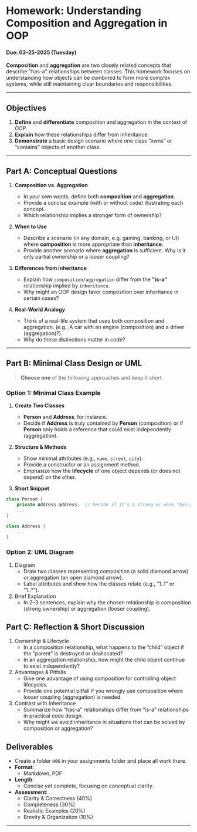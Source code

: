 # Homework: Understanding Composition and Aggregation in OOP

#### Due: 03-25-2025 (Tuesday)

**Composition** and **aggregation** are two closely related concepts that describe "has-a" relationships between classes. This homework focuses on understanding how objects can be combined to form more complex systems, while still maintaining clear boundaries and responsibilities.

---

## Objectives

1. **Define** and **differentiate** composition and aggregation in the context of OOP.
2. **Explain** how these relationships differ from inheritance.
3. **Demonstrate** a basic design scenario where one class “owns” or “contains” objects of another class.

---

## Part A: Conceptual Questions

1. **Composition vs. Aggregation**

   - In your own words, define both **composition** and **aggregation**.
   - Provide a concise example (with or without code) illustrating each concept.
   - Which relationship implies a stronger form of ownership?

2. **When to Use**

   - Describe a scenario (in any domain, e.g. gaming, banking, or UI) where **composition** is more appropriate than **inheritance**.
   - Provide another scenario where **aggregation** is sufficient. Why is it only partial ownership or a looser coupling?

3. **Differences from Inheritance**

   - Explain how `composition/aggregation` differ from the **"is-a"** relationship implied by `inheritance`.
   - Why might an OOP design favor composition over inheritance in certain cases?

4. **Real-World Analogy**
   - Think of a real-life system that uses both composition and aggregation. (e.g., A car with an engine (composition) and a driver (aggregation)?).
   - Why do these distinctions matter in code?

---

## Part B: Minimal Class Design or UML

> **Choose one** of the following approaches and keep it short.

### Option 1: Minimal Class Example

1. **Create Two Classes**

   - **Person** and **Address**, for instance.
   - Decide if **Address** is truly contained by **Person** (composition) or if **Person** only holds a reference that could exist independently (aggregation).

2. **Structure & Methods**

   - Show minimal attributes (e.g., `name`, `street`, `city`).
   - Provide a constructor or an assignment method.
   - Emphasize how the **lifecycle** of one object depends (or does not depend) on the other.

3. **Short Snippet**

```cpp
class Person {
    private Address address;  // Decide if it's a strong or weak "has-a"
    ...
}

class Address {
    ...
}
```

### Option 2: UML Diagram

1. Diagram
   - Draw two classes representing composition (a solid diamond arrow) or aggregation (an open diamond arrow).
   - Label attributes and show how the classes relate (e.g., “1..1” or “1..\*”).
2. Brief Explanation
   - In 2–3 sentences, explain why the chosen relationship is composition (strong ownership) or aggregation (looser coupling).

## Part C: Reflection & Short Discussion

1. Ownership & Lifecycle
   - In a composition relationship, what happens to the “child” object if the “parent” is destroyed or deallocated?
   - In an aggregation relationship, how might the child object continue to exist independently?
2. Advantages & Pitfalls
   - Give one advantage of using composition for controlling object lifecycles.
   - Provide one potential pitfall if you wrongly use composition where looser coupling (aggregation) is needed.
3. Contrast with Inheritance
   - Summarize how “has-a” relationships differ from “is-a” relationships in practical code design.
   - Why might we avoid inheritance in situations that can be solved by composition or aggregation?

## Deliverables

- Create a folder `H06` in your assignments folder and place all work there.
- **Format**:
  - Markdown, PDF
- **Length**:
  - Concise yet complete, focusing on conceptual clarity.
- **Assessment**:
  - Clarity & Correctness (40%)
  - Completeness (30%)
  - Realistic Examples (20%)
  - Brevity & Organization (10%)

---
